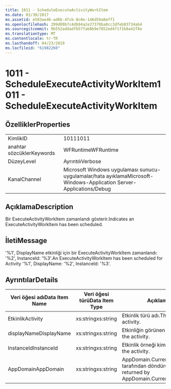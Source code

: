 ```yaml
---
title: 1011 - ScheduleExecuteActivityWorkItem
ms.date: 03/30/2017
ms.assetid: e503ae46-ad6b-4fcb-8c0e-146d59a8eff1
ms.openlocfilehash: 299d09b7c4db94a2e27378ba0cc3dfeb03734ab4
ms.sourcegitcommit: 9b552addadfb57fab0b9e7852ed4f1f1b8a42f8e
ms.translationtype: MT
ms.contentlocale: tr-TR
ms.lasthandoff: 04/23/2019
ms.locfileid: "61982260"
---
```

# <a name="1011---scheduleexecuteactivityworkitem"></a><span data-ttu-id="dcbd7-102">1011 - ScheduleExecuteActivityWorkItem</span><span class="sxs-lookup"><span data-stu-id="dcbd7-102">1011 - ScheduleExecuteActivityWorkItem</span></span>
## <a name="properties"></a><span data-ttu-id="dcbd7-103">Özellikler</span><span class="sxs-lookup"><span data-stu-id="dcbd7-103">Properties</span></span>  
  
|||  
|-|-|  
|<span data-ttu-id="dcbd7-104">Kimlik</span><span class="sxs-lookup"><span data-stu-id="dcbd7-104">ID</span></span>|<span data-ttu-id="dcbd7-105">1011</span><span class="sxs-lookup"><span data-stu-id="dcbd7-105">1011</span></span>|  
|<span data-ttu-id="dcbd7-106">anahtar sözcükler</span><span class="sxs-lookup"><span data-stu-id="dcbd7-106">Keywords</span></span>|<span data-ttu-id="dcbd7-107">WFRuntime</span><span class="sxs-lookup"><span data-stu-id="dcbd7-107">WFRuntime</span></span>|  
|<span data-ttu-id="dcbd7-108">Düzey</span><span class="sxs-lookup"><span data-stu-id="dcbd7-108">Level</span></span>|<span data-ttu-id="dcbd7-109">Ayrıntılı</span><span class="sxs-lookup"><span data-stu-id="dcbd7-109">Verbose</span></span>|  
|<span data-ttu-id="dcbd7-110">Kanal</span><span class="sxs-lookup"><span data-stu-id="dcbd7-110">Channel</span></span>|<span data-ttu-id="dcbd7-111">Microsoft Windows uygulaması sunucu-uygulamalar/hata ayıklama</span><span class="sxs-lookup"><span data-stu-id="dcbd7-111">Microsoft-Windows-Application Server-Applications/Debug</span></span>|  
  
## <a name="description"></a><span data-ttu-id="dcbd7-112">Açıklama</span><span class="sxs-lookup"><span data-stu-id="dcbd7-112">Description</span></span>  
 <span data-ttu-id="dcbd7-113">Bir ExecuteActivityWorkItem zamanlandı gösterir.</span><span class="sxs-lookup"><span data-stu-id="dcbd7-113">Indicates an ExecuteActivityWorkItem has been scheduled.</span></span>  
  
## <a name="message"></a><span data-ttu-id="dcbd7-114">İleti</span><span class="sxs-lookup"><span data-stu-id="dcbd7-114">Message</span></span>  
 <span data-ttu-id="dcbd7-115">'%1', DisplayName etkinliği için bir ExecuteActivityWorkItem zamanlandı: '%2', InstanceId: '%3'.</span><span class="sxs-lookup"><span data-stu-id="dcbd7-115">An ExecuteActivityWorkItem has been scheduled for Activity '%1', DisplayName: '%2', InstanceId: '%3'.</span></span>  
  
## <a name="details"></a><span data-ttu-id="dcbd7-116">Ayrıntılar</span><span class="sxs-lookup"><span data-stu-id="dcbd7-116">Details</span></span>  
  
|<span data-ttu-id="dcbd7-117">Veri öğesi adı</span><span class="sxs-lookup"><span data-stu-id="dcbd7-117">Data Item Name</span></span>|<span data-ttu-id="dcbd7-118">Veri öğesi türü</span><span class="sxs-lookup"><span data-stu-id="dcbd7-118">Data Item Type</span></span>|<span data-ttu-id="dcbd7-119">Açıklama</span><span class="sxs-lookup"><span data-stu-id="dcbd7-119">Description</span></span>|  
|--------------------|--------------------|-----------------|  
|<span data-ttu-id="dcbd7-120">Etkinlik</span><span class="sxs-lookup"><span data-stu-id="dcbd7-120">Activity</span></span>|<span data-ttu-id="dcbd7-121">xs:string</span><span class="sxs-lookup"><span data-stu-id="dcbd7-121">xs:string</span></span>|<span data-ttu-id="dcbd7-122">Etkinlik türü adı.</span><span class="sxs-lookup"><span data-stu-id="dcbd7-122">The type name of the activity.</span></span>|  
|<span data-ttu-id="dcbd7-123">displayName</span><span class="sxs-lookup"><span data-stu-id="dcbd7-123">DisplayName</span></span>|<span data-ttu-id="dcbd7-124">xs:string</span><span class="sxs-lookup"><span data-stu-id="dcbd7-124">xs:string</span></span>|<span data-ttu-id="dcbd7-125">Etkinliğin görünen adı.</span><span class="sxs-lookup"><span data-stu-id="dcbd7-125">The display name of the activity.</span></span>|  
|<span data-ttu-id="dcbd7-126">InstanceId</span><span class="sxs-lookup"><span data-stu-id="dcbd7-126">InstanceId</span></span>|<span data-ttu-id="dcbd7-127">xs:string</span><span class="sxs-lookup"><span data-stu-id="dcbd7-127">xs:string</span></span>|<span data-ttu-id="dcbd7-128">Etkinlik örneği kimliği.</span><span class="sxs-lookup"><span data-stu-id="dcbd7-128">The instance id of the activity.</span></span>|  
|<span data-ttu-id="dcbd7-129">AppDomain</span><span class="sxs-lookup"><span data-stu-id="dcbd7-129">AppDomain</span></span>|<span data-ttu-id="dcbd7-130">xs:string</span><span class="sxs-lookup"><span data-stu-id="dcbd7-130">xs:string</span></span>|<span data-ttu-id="dcbd7-131">AppDomain.CurrentDomain.FriendlyName tarafından döndürülen dize.</span><span class="sxs-lookup"><span data-stu-id="dcbd7-131">The string returned by AppDomain.CurrentDomain.FriendlyName.</span></span>|
